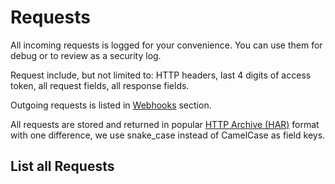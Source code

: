 # Requests

All incoming requests is logged for your convenience. You can use them for debug or to review as a security log.

Request include, but not limited to: HTTP headers, last 4 digits of access token, all request fields, all response fields.

Outgoing requests is listed in [Webhooks]() section.

All requests are stored and returned in popular [HTTP Archive (HAR)](http://www.softwareishard.com/blog/har-12-spec/) format with one difference, we use snake_case instead of CamelCase as field keys.

## List all Requests
